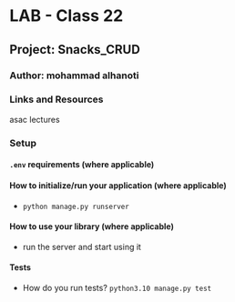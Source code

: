 # LAB - Class 22

## Project: Snacks_CRUD

### Author: mohammad alhanoti

### Links and Resources

asac lectures

### Setup

#### `.env` requirements (where applicable)


#### How to initialize/run your application (where applicable)

- `python manage.py runserver`

#### How to use your library (where applicable)

- run the server and start using it

#### Tests

- How do you run tests? `python3.10 manage.py test`
